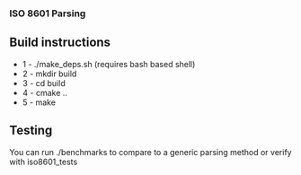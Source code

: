 ### ISO 8601 Parsing

## Build instructions
* 1 - ./make_deps.sh (requires bash based shell)
* 2 - mkdir build
* 3 - cd build
* 4 - cmake ..
* 5 - make 

## Testing
You can run ./benchmarks to compare to a generic parsing method or verify with iso8601_tests

